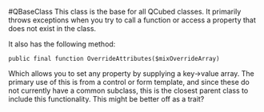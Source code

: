 #QBaseClass
This class is the base for all QCubed classes. It primarily throws exceptions when you try to call a function or access a property that does not exist in the class.

It also has the following method:

```public final function OverrideAttributes($mixOverrideArray)```

Which allows you to set any property by supplying a key->value array. The primary use of this is from a control or form template, and since these do not currently have a common subclass, this is the closest parent class to include this functionality. This might be better off as a trait?
